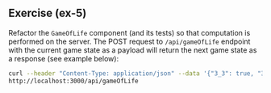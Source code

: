 ## Exercise (ex-5)

Refactor the `GameOfLife` component (and its tests) so that computation is performed on the server. The POST request to `/api/gameOfLife` endpoint with the current game state as a payload will return the next game state as a response (see example below):

```sh
curl --header "Content-Type: application/json" --data '{"3_3": true, "3_4": true, "3_5": true}' \
http://localhost:3000/api/gameOfLife
```
